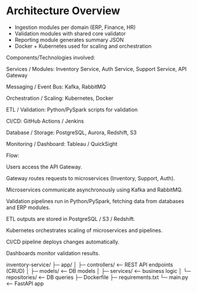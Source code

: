 # Architecture Overview
- Ingestion modules per domain (ERP, Finance, HR)
- Validation modules with shared core validator
- Reporting module generates summary JSON
- Docker + Kubernetes used for scaling and orchestration

Components/Technologies involved:

Services / Modules: Inventory Service, Auth Service, Support Service, API Gateway

Messaging / Event Bus: Kafka, RabbitMQ

Orchestration / Scaling: Kubernetes, Docker

ETL / Validation: Python/PySpark scripts for validation

CI/CD: GitHub Actions / Jenkins

Database / Storage: PostgreSQL, Aurora, Redshift, S3

Monitoring / Dashboard: Tableau / QuickSight

Flow:

Users access the API Gateway.

Gateway routes requests to microservices (Inventory, Support, Auth).

Microservices communicate asynchronously using Kafka and RabbitMQ.

Validation pipelines run in Python/PySpark, fetching data from databases and ERP modules.

ETL outputs are stored in PostgreSQL / S3 / Redshift.

Kubernetes orchestrates scaling of microservices and pipelines.

CI/CD pipeline deploys changes automatically.

Dashboards monitor validation results.


inventory-service/
├─ app/
│  ├─ controllers/   <-- REST API endpoints (CRUD)
│  ├─ models/        <-- DB models
│  ├─ services/      <-- business logic
│  └─ repositories/  <-- DB queries
├─ Dockerfile
├─ requirements.txt
└─ main.py           <-- FastAPI app
